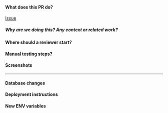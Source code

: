 #### What does this PR do?

[Issue](LINK_TO_STORY)

##### Why are we doing this? Any context or related work?

#### Where should a reviewer start?

#### Manual testing steps?

#### Screenshots

---

#### Database changes

#### Deployment instructions

#### New ENV variables
